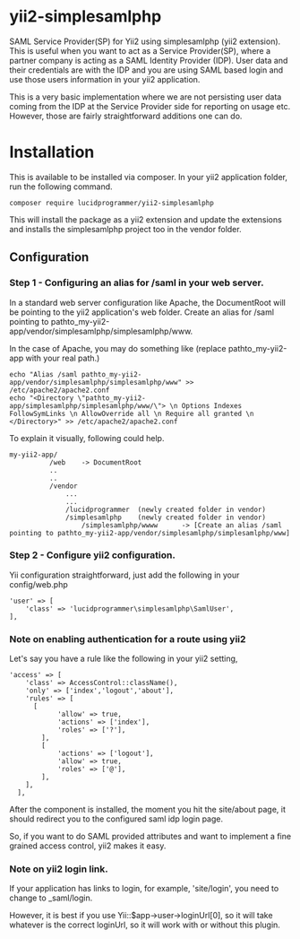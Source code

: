 # yii2-simplesamlphp

SAML Service Provider(SP) for Yii2 using simplesamlphp (yii2 extension). This is useful when you want to act as a Service Provider(SP), where a partner company is acting as a SAML Identity Provider (IDP). User data and their credentials are with the IDP and you are using SAML based login and use those users information in your yii2 application.

This is a very basic implementation where we are not persisting user data coming from the IDP at the Service Provider side for reporting on usage etc. However, those are fairly straightforward additions one can do.

# Installation

This is available to be installed via composer. In your yii2 application folder, run the following command.

```
composer require lucidprogrammer/yii2-simplesamlphp
```

This will install the package as a yii2 extension and update the extensions and installs the simplesamlphp project too in the vendor folder.

## Configuration

### Step 1 - Configuring an alias for /saml in your web server.

In a standard web server configuration like Apache, the DocumentRoot will be pointing to the yii2 application's web folder. Create an alias for /saml pointing to pathto_my-yii2-app/vendor/simplesamlphp/simplesamlphp/www.

In the case of Apache, you may do something like (replace pathto_my-yii2-app with your real path.)

```
echo "Alias /saml pathto_my-yii2-app/vendor/simplesamlphp/simplesamlphp/www" >> /etc/apache2/apache2.conf
echo "<Directory \"pathto_my-yii2-app/simplesamlphp/simplesamlphp/www/\"> \n Options Indexes FollowSymLinks \n AllowOverride all \n Require all granted \n   </Directory>" >> /etc/apache2/apache2.conf
```

To explain it visually, following could help.
```
my-yii2-app/
          /web    -> DocumentRoot
          ..
          ..
          /vendor
              ...
              ...
              /lucidprogrammer  (newly created folder in vendor)
              /simplesamlphp    (newly created folder in vendor)
                  /simplesamlphp/wwww      -> [Create an alias /saml pointing to pathto_my-yii2-app/vendor/simplesamlphp/simplesamlphp/www]
```

### Step 2 - Configure yii2 configuration.

Yii configuration straightforward, just add the following in your config/web.php

```
'user' => [
    'class' => 'lucidprogrammer\simplesamlphp\SamlUser',
],

```

### Note on enabling authentication for a route using yii2

Let's say you have a rule like the following in your yii2 setting,

```
'access' => [
    'class' => AccessControl::className(),
    'only' => ['index','logout','about'],
    'rules' => [
      [
            'allow' => true,
            'actions' => ['index'],
            'roles' => ['?'],
        ],
        [
            'actions' => ['logout'],
            'allow' => true,
            'roles' => ['@'],
        ],
    ],
  ],

```
After the component is installed, the moment you hit the site/about page, it should redirect you to the configured saml idp login page.

So, if you want to do SAML provided attributes and want to implement a fine grained access control, yii2 makes it easy.

### Note on yii2 login link.
If your application has links to login, for example, 'site/login', you need to change to _saml/login.

However, it is best if you use Yii::$app->user->loginUrl[0], so it will take whatever is the correct loginUrl, so it will work with or without this plugin.
